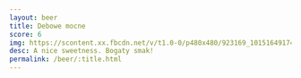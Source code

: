 ```yaml
---
layout: beer
title: Debowe mocne
score: 6
img: https://scontent.xx.fbcdn.net/v/t1.0-0/p480x480/923169_10151649174868745_1394415362_n.jpg?oh=87745505c14330a733dd88b171a7b207&oe=591BD76E
desc: A nice sweetness. Bogaty smak!
permalink: /beer/:title.html
---
```

